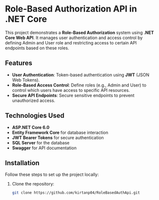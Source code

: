 # Role-Based Authorization API in .NET Core

This project demonstrates a **Role-Based Authorization** system using **.NET Core Web API**. It manages user authentication and access control by defining Admin and User role and restricting access to certain API endpoints based on these roles.

## Features

- **User Authentication**: Token-based authentication using **JWT** (JSON Web Tokens).
- **Role-Based Access Control**: Define roles (e.g., Admin and User) to control which users have access to specific API resources.
- **Secure API Endpoints**: Secure sensitive endpoints to prevent unauthorized access.

## Technologies Used

- **ASP.NET Core 6.0**
- **Entity Framework Core** for database interaction
- **JWT Bearer Tokens** for secure authentication
- **SQL Server** for the database
- **Swagger** for API documentation

## Installation

Follow these steps to set up the project locally:

1. Clone the repository:
   ```bash
   git clone https://github.com/kirtanp04/RoleBasedAuthApi.git

